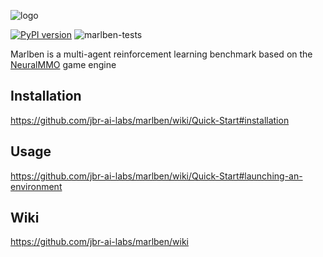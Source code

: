 ![logo](https://github.com/jbr-ai-labs/marlben/assets/22059171/cab386fb-3b49-4f02-b59a-49dd2de3cc9c)

[![PyPI version](https://badge.fury.io/py/marlben.svg)](https://pypi.org/project/marlben/1.0.1/)
![marlben-tests](../../actions/workflows/python-package-conda.yml/badge.svg)

Marlben is a multi-agent reinforcement learning benchmark based on the [NeuralMMO](https://github.com/NeuralMMO/environment) game engine

## Installation
https://github.com/jbr-ai-labs/marlben/wiki/Quick-Start#installation

## Usage

https://github.com/jbr-ai-labs/marlben/wiki/Quick-Start#launching-an-environment

## Wiki
https://github.com/jbr-ai-labs/marlben/wiki
